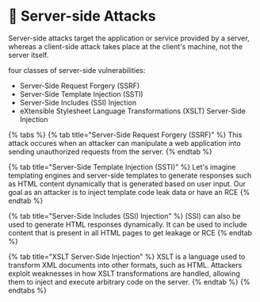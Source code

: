 # 🦄 Server-side Attacks

Server-side attacks target the application or service provided by a server, whereas a client-side attack takes place at the client's machine, not the server itself.

four classes of server-side vulnerabilities:

* Server-Side Request Forgery (SSRF)
* Server-Side Template Injection (SSTI)
* Server-Side Includes (SSI) Injection
* eXtensible Stylesheet Language Transformations (XSLT) Server-Side Injection

{% tabs %}
{% tab title="Server-Side Request Forgery (SSRF)" %}
This attack occures when an attacker can manipulate a web application into sending unauthorized requests from the server.
{% endtab %}

{% tab title="Server-Side Template Injection (SSTI)" %}
Let's imagine templating engines and server-side templates to generate responses such as HTML content dynamically that is generated based on user input. Our goal as an attacker is to inject template code leak data or have an RCE
{% endtab %}

{% tab title="Server-Side Includes (SSI) Injection" %}
(SSI) can also be used to generate HTML responses dynamically. It can be used to include content that is present in all HTML pages to get leakage or RCE
{% endtab %}

{% tab title="XSLT Server-Side Injection" %}
XSLT is a language used to transform XML documents into other formats, such as HTML. Attackers exploit weaknesses in how XSLT transformations are handled, allowing them to inject and execute arbitrary code on the server.
{% endtab %}
{% endtabs %}
